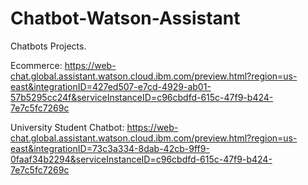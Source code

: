 # Chatbot-Watson-Assistant
Chatbots Projects. 

Ecommerce: https://web-chat.global.assistant.watson.cloud.ibm.com/preview.html?region=us-east&integrationID=427ed507-e7cd-4929-ab01-57b5295cc24f&serviceInstanceID=c96cbdfd-615c-47f9-b424-7e7c5fc7269c

University Student Chatbot: https://web-chat.global.assistant.watson.cloud.ibm.com/preview.html?region=us-east&integrationID=73c3a334-8dab-42cb-9ff9-0faaf34b2294&serviceInstanceID=c96cbdfd-615c-47f9-b424-7e7c5fc7269c
